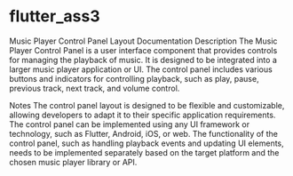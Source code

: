 # flutter_ass3

Music Player Control Panel Layout Documentation
Description
The Music Player Control Panel is a user interface component that provides controls for managing the playback of music. It is designed to be integrated into a larger music player application or UI. The control panel includes various buttons and indicators for controlling playback, such as play, pause, previous track, next track, and volume control.

Notes
The control panel layout is designed to be flexible and customizable, allowing developers to adapt it to their specific application requirements.
The control panel can be implemented using any UI framework or technology, such as Flutter, Android, iOS, or web.
The functionality of the control panel, such as handling playback events and updating UI elements, needs to be implemented separately based on the target platform and the chosen music player library or API.
